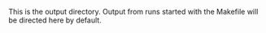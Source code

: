 This is the output directory. Output from runs started with the Makefile will be directed here by default.
